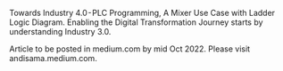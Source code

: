 Towards Industry 4.0 - PLC Programming, A Mixer Use Case with Ladder Logic Diagram.
Enabling the Digital Transformation Journey starts by understanding Industry 3.0.

Article to be posted in medium.com by mid Oct 2022. Please visit andisama.medium.com.